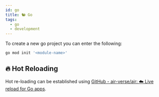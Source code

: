 ```yaml
---
id: go
title: 🐿️ Go
tags:
  - go
  - development
---
```


To create a new go project you can enter the following:

```sh
go mod init '<module-name>'
```

## 🔥 Hot Reloading

Hot re-loading can be established using [GitHub - air-verse/air: ☁️ Live reload for Go apps](https://github.com/air-verse/air).
